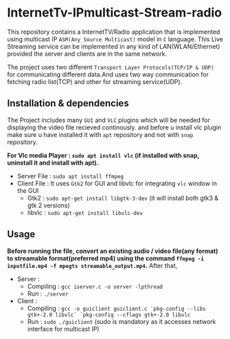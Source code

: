 # InternetTv-IPmulticast-Stream-radio

This repository contains a InternetTV/Radio application that is implemented using multicast IP `ASM(Any Source Multicast)` model in `C` language. 
This Live Streaming service can be implemented in any kind of LAN(WLAN/Ethernet) provided the server and clients are in the same network. 

The project uses two different `Transport Layer Protocols(TCP/IP & UDP)` for communicating different data.And uses two
way communication for fetching radio list(TCP) and other for streaming service(UDP).

## Installation & dependencies

The Project includes many `GUI` and `VLC` plugins which will be needed for displaying the video file recieved continously.
and before u install vlc plugin make sure u have installed it with `apt` repository and not with `snap` repository.

**For Vlc media Player : `sudo apt install vlc` (if installed with snap, uninstall it and install with apt).**

- Server File : `sudo apt install ffmpeg`
- Client File : It uses `Gtk2` for GUI and libvlc for integrating `vlc` window in the GUI 
   - Gtk2 : `sudo apt-get install libgtk-3-dev` (it will  install both gtk3 & gtk 2 versions)
   - libvlc : `sudo apt-get install libvlc-dev`

## Usage
**Before running the file, convert an existing audio / video file(any format) to streamable format(preferred mp4) using the command `ffmpeg -i inputfile.mp4 -f mpegts streamable_output.mp4`.** After that, 

- Server :
  - Compiling : `gcc iserver.c -o server -lpthread`
  - Run : `./server`
- Client : 
  - Compiling : ``gcc -o guiclient guiclient.c `pkg-config --libs gtk+-2.0 libvlc` `pkg-config --cflags gtk+-2.0 libvlc``
  - Run : `sudo ./guiclient` (sudo is mandatory as it accesses network interface for multicast IP)
